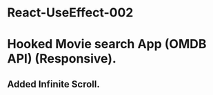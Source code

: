 # React-UseEffect-002

# Hooked Movie search App (OMDB API) (Responsive).

## Added Infinite Scroll.
